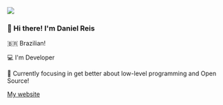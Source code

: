 <div>
  <img src="Digital_rain_banner.gif">
</div>
  <h3>👋 Hi there! I'm Daniel Reis</h3>
  <p>🇧🇷 Brazilian!</p>
  <p>💻 I'm Developer</p>
  <p>👤 Currently focusing in get better about low-level programming and Open Source!</p>
  <a href="https://www.danielscoffee.ninja/">My website</a>
</div>
